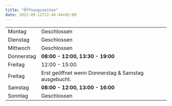 ```yaml
---
title: "Öffnungszeiten"
date: 2022-09-12T22:44:44+02:00
---
```


|||
|------------|--------------------------------------------------------|
| Montag       | Geschlossen                                          |		
| Dienstag     | Geschlossen                                          |
| Mittwoch	   | Geschlossen                                          | 
| Donnerstag   |  **08:00 - 12:00, 13:30 - 19:00**                    |
| Freitag 	   |    12:00 - 15:00                                     |	
| Freitag      |  Erst geöffnet wenn Donnerstag & Samstag ausgebucht. |
| Samstag      |  **08:00 - 12:00, 13:00 - 16:00**                    |	
| Sonntag      | Geschlossen                                          |	

